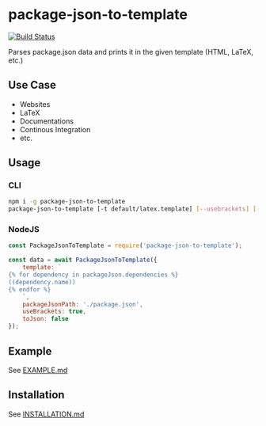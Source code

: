 # package-json-to-template
[![Build Status](https://travis-ci.org/BrunnerLivio/package-json-to-template.svg?branch=master)](https://travis-ci.org/BrunnerLivio/package-json-to-template)

Parses package.json data and prints it in the given template (HTML, LaTeX, etc.)

## Use Case

- Websites
- LaTeX
- Documentations
- Continous Integration
- etc.

## Usage

### CLI

```bash
npm i -g package-json-to-template
package-json-to-template [-t default/latex.template] [--usebrackets] [--tojson]
```

### NodeJS

```javascript
const PackageJsonToTemplate = require('package-json-to-template');

const data = await PackageJsonToTemplate({
    template: `
{% for dependency in packageJson.dependencies %}
((dependency.name))
{% endfor %}
    `,
    packageJsonPath: './package.json',
    useBrackets: true,
    toJson: false
});
```

## Example

See [EXAMPLE.md](EXAMPLE.md)

## Installation

See [INSTALLATION.md](INSTALLATION.md)